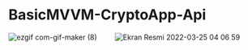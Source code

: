 # BasicMVVM-CryptoApp-Api
![ezgif com-gif-maker (8)](https://user-images.githubusercontent.com/80515499/160035193-f307ee25-5c16-4dd3-b836-0029935184fc.gif) &nbsp; &nbsp; &nbsp; &nbsp;
![Ekran Resmi 2022-03-25 04 06 59](https://user-images.githubusercontent.com/80515499/160035201-e5577630-c824-43b8-8cb5-49829c30cefa.png)
